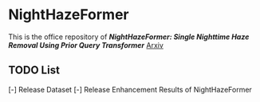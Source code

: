 # NightHazeFormer
This is the office repository of ***NightHazeFormer: Single Nighttime Haze Removal Using Prior Query Transformer***
[Arxiv](https://arxiv.org/pdf/2305.09533.pdf)

## TODO List
[-] Release Dataset
[-] Release Enhancement Results of NightHazeFormer
